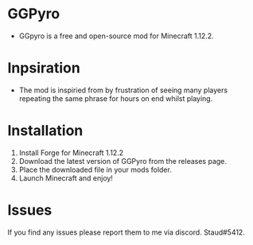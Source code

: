 # GGPyro

- GGpyro is a free and open-source mod for Minecraft 1.12.2.

# Inpsiration

- The mod is inspiried from by frustration of seeing many players repeating the same phrase for hours on end whilst playing.

# Installation
1. Install Forge for Minecraft 1.12.2
2. Download the latest version of GGPyro from the releases page.
3. Place the downloaded file in your mods folder.
4. Launch Minecraft and enjoy!

# Issues
If you find any issues please report them to me via discord. Staud#5412.
